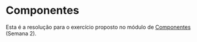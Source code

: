 # Componentes

Esta é a resolução para o exercício proposto no módulo de [Componentes](https://github.com/NathanCarlos/turma-devschool-angular-pt-br/blob/master/componentes.md#lista-de-exerc%C3%ADcios) (Semana 2).
